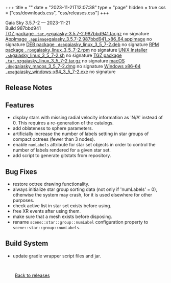 +++
title = ""
date = "2023-11-21T12:07:38"
type = "page"
hidden = true
css = ["css/downloads.css", "css/releases.css"]
+++

<div class="download-container">
<div id="download-title">
<i class="fa-solid fa-tag"></i>
Gaia Sky <span class="downloads-version">3.5.7-2</span> — <i class="fa-solid fa-clock"></i>
<time class="downloads-releasedate" datetime="2023-11-21T12:07:38" title="Published: 2023-11-21T12:07:38">2023-11-21</time></div>
<div class="downloads-build">Build 987bbd941</div>
<div class="download-section">
<a href="https://gaia.ari.uni-heidelberg.de/gaiasky/releases/3.5.7-2.987bbd941/gaiasky-3.5.7-2.987bbd941.tar.gz" class="download-button"><i class="fa-solid fa-file-zipper"></i> TGZ package <code>.tar.gz</code><span class="download-sub">gaiasky-3.5.7-2.987bbd941.tar.gz</span></a>
<span class="signature">no signature</span>
<a href="https://gaia.ari.uni-heidelberg.de/gaiasky/releases/3.5.7-2.987bbd941/gaiasky_3.5.7-2.987bbd941_x86_64.appimage" class="download-button"><i class="fa-solid fa-box-archive"></i> AppImage <code>.appimage</code><span class="download-sub">gaiasky_3.5.7-2.987bbd941_x86_64.appimage</span></a>
<span class="signature">no signature</span>
<a href="https://gaia.ari.uni-heidelberg.de/gaiasky/releases/3.5.7-2.987bbd941/gaiasky_linux_3_5_7-2.deb" class="download-button"><i class="fa-brands fa-debian"></i> DEB package <code>.deb</code><span class="download-sub">gaiasky_linux_3_5_7-2.deb</span></a>
<span class="signature">no signature</span>
<a href="https://gaia.ari.uni-heidelberg.de/gaiasky/releases/3.5.7-2.987bbd941/gaiasky_linux_3_5_7-2.rpm" class="download-button"><i class="fa-brands fa-fedora"></i> RPM package <code>.rpm</code><span class="download-sub">gaiasky_linux_3_5_7-2.rpm</span></a>
<span class="signature">no signature</span>
<a href="https://gaia.ari.uni-heidelberg.de/gaiasky/releases/3.5.7-2.987bbd941/gaiasky_linux_3_5_7-2.sh" class="download-button"><i class="fa fa-terminal"></i> UNIX Installer <code>.sh</code><span class="download-sub">gaiasky_linux_3_5_7-2.sh</span></a>
<span class="signature">no signature</span>
<a href="https://gaia.ari.uni-heidelberg.de/gaiasky/releases/3.5.7-2.987bbd941/gaiasky_linux_3_5_7-2.tar.gz" class="download-button"><i class="fa-solid fa-file-zipper"></i> TGZ package <code>.tar.gz</code><span class="download-sub">gaiasky_linux_3_5_7-2.tar.gz</span></a>
<span class="signature">no signature</span>
<a href="https://gaia.ari.uni-heidelberg.de/gaiasky/releases/3.5.7-2.987bbd941/gaiasky_macos_3_5_7-2.dmg" class="download-button"><i class="fa-brands fa-apple"></i> macOS <code>.dmg</code><span class="download-sub">gaiasky_macos_3_5_7-2.dmg</span></a>
<span class="signature">no signature</span>
<a href="https://gaia.ari.uni-heidelberg.de/gaiasky/releases/3.5.7-2.987bbd941/gaiasky_windows-x64_3_5_7-2.exe" class="download-button"><i class="fa-brands fa-windows"></i> Windows x86-64 <code>.exe</code><span class="download-sub">gaiasky_windows-x64_3_5_7-2.exe</span></a>
<span class="signature">no signature</span>
</div>
</div>

<section class="release-notes">

# Release Notes


## Features
- display stars with missing radial velocity information as 'N/A' instead of 0. This requires a re-generation of the catalogs.
- add oblateness to sphere parameters.
- artificially increase the number of labels setting in star groups of compact octrees (fewer than 3 nodes).
- enable `numLabels` attribute for star set objects in order to control the number of labels rendered for a given star set.
- add script to generate gitstats from repository.

## Bug Fixes
- restore octree drawing functionality.
- always initialize star group sorting data (not only if 'numLabels' = 0), otherwise the system may crash, for it is used elsewhere for other purposes.
- check active list in star set exists before using.
- free XR events after using them.
- make sure that a mesh exists before disposing.
- rename `scene::star::group::numLabel` configuration property to `scene::star::group::numLabels`.

## Build System
- update gradle wrapper script files and jar.
</section>


<p class="center-text" style="padding: 30px;">
<i class="fa-solid fa-circle-arrow-left"></i> <a href="/downloads/releases">Back to releases</a>
</p>
